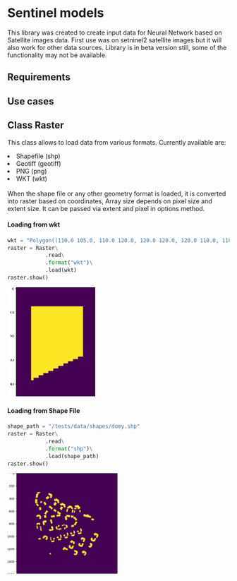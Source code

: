 # Sentinel models
This library was created to create input data for Neural Network based on
Satellite images data. First use was on setninel2 satellite images but it 
will also work for other data sources. Library is in beta version still,
some of the functionality may not be available. 
## Requirements
## Use cases
<h2> Class Raster</h2>

 This class allows to load data from various formats. Currently available are:
 <li> Shapefile (shp) </li>
 <li> Geotiff (geotiff) </li>
 <li> PNG (png) </li>
 <li> WKT (wkt) </li>
 <br>
 When the shape file or any other geometry format is loaded, it is converted into 
 raster based on coordinates, Array size depends on pixel size and extent size.
 It can be passed via extent and pixel in options method.
 
 <h4> Loading from wkt</h4>
 
```python
wkt = "Polygon((110.0 105.0, 110.0 120.0, 120.0 120.0, 120.0 110.0, 110.0 105.0))"
raster = Raster\
            .read\
            .format("wkt")\
            .load(wkt)
raster.show()
```
<img src="https://github.com/Imbruced/sentinel_models/blob/raster_refactor/docs/images/raster_from_wkt_default_parameters.PNG" width="200">

 <h4> Loading from Shape File</h4>
 
```python
shape_path = "/tests/data/shapes/domy.shp"
raster = Raster\
            .read\
            .format("shp")\
            .load(shape_path)
raster.show()
```

<img src="https://github.com/Imbruced/sentinel_models/blob/raster_refactor/docs/images/raster_from_shp_default_parameters.PNG" width="250">

